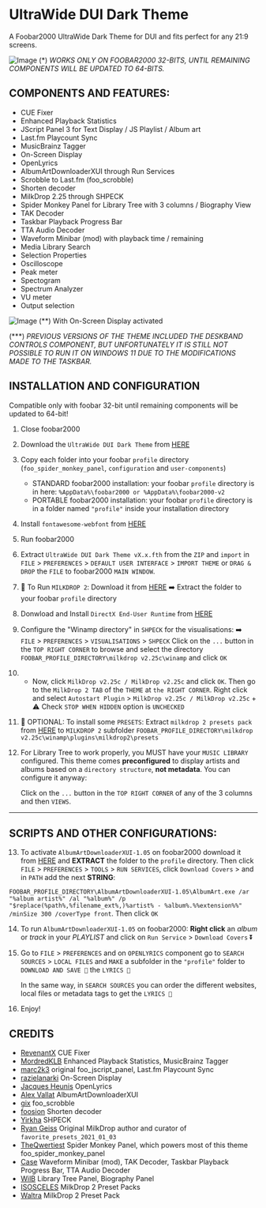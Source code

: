 # UltraWide DUI Dark Theme
A Foobar2000 UltraWide Dark Theme for DUI and fits perfect for any 21:9 screens. 

![Image](https://github.com/user-attachments/assets/b7363970-9ea0-4d5d-a719-4c623c5035b9)
(*) _WORKS ONLY ON FOOBAR2000 32-BITS, UNTIL REMAINING COMPONENTS WILL BE UPDATED TO 64-BITS._

## COMPONENTS AND FEATURES:

- CUE Fixer
- Enhanced Playback Statistics
- JScript Panel 3 for Text Display / JS Playlist / Album art
- Last.fm Playcount Sync
- MusicBrainz Tagger
- On-Screen Display
- OpenLyrics
- AlbumArtDownloaderXUI through Run Services
- Scrobble to Last.fm (foo_scrobble)
- Shorten decoder
- MilkDrop 2.25 through SHPECK
- Spider Monkey Panel for Library Tree with 3 columns / Biography View
- TAK Decoder
- Taskbar Playback Progress Bar
- TTA Audio Decoder
- Waveform Minibar (mod) with playback time / remaining
- Media Library Search
- Selection Properties
- Oscilloscope
- Peak meter
- Spectogram
- Spectrum Analyzer
- VU meter
- Output selection

![Image](https://github.com/user-attachments/assets/12708a9b-206c-4303-8b5a-497f4dc89ae5)
(**) With On-Screen Display activated

(***) _PREVIOUS VERSIONS OF THE THEME INCLUDED THE DESKBAND CONTROLS COMPONENT, BUT UNFORTUNATELY IT IS STILL NOT POSSIBLE TO RUN IT ON WINDOWS 11 DUE TO THE MODIFICATIONS MADE TO THE TASKBAR._

## INSTALLATION AND CONFIGURATION

Compatible only with foobar 32-bit until remaining components will be updated to 64-bit!

1. Close foobar2000
2. Download the `UltraWide DUI Dark Theme` from <a href="https://github.com/Gabohar/UltraWide-DUI-Dark-Theme/releases" target="_blank">HERE</a>
3. Copy each folder into your foobar `profile` directory (`foo_spider_monkey_panel`, `configuration` and `user-components`)
                                                                                 
    + STANDARD foobar2000 installation: your foobar `profile` directory is in here: `%AppData%\foobar2000 or %AppData%\foobar2000-v2`
    + PORTABLE foobar2000 installation: your foobar `profile` directory is in a folder named `"profile"` inside your installation directory

 4. Install `fontawesome-webfont` from <a href="https://github.com/FortAwesome/Font-Awesome/raw/refs/heads/4.x/fonts/fontawesome-webfont.ttf" target="_blank">HERE</a>
 5. Run foobar2000
 6. Extract `UltraWide DUI Dark Theme vX.x.fth` from the `ZIP` and `import` in `FILE` > `PREFERENCES` > `DEFAULT USER INTERFACE` > `IMPORT THEME` or `DRAG & DROP` the `FILE` to foobar2000 `MAIN WINDOW`.
 7. 📢 To Run `MILKDROP 2`: Download it from <a href="https://github.com/Gabohar/UltraWide-DUI-Dark-Theme/releases" target="_blank">HERE</a> ➡️ Extract the folder to your foobar `profile` directory
 8. Donwload and Install `DirectX End-User Runtime` from <a href="https://www.microsoft.com/en-us/download/details.aspx?id=35" target="_blank">HERE</a>
 9. Configure the "Winamp directory" in `SHPECK` for the visualisations: ➡️ `FILE` > `PREFERENCES` > `VISUALISATIONS` > `SHPECK`
    Click on the `...` button in the `TOP RIGHT CORNER` to browse and select the directory `FOOBAR_PROFILE_DIRECTORY\milkdrop v2.25c\winamp` and click `OK`
 10. + Now, click `MilkDrop v2.25c / MilkDrop v2.25c` and click `OK`. Then go to the `MilkDrop 2 TAB` of the `THEME` at `the RIGHT CORNER`. Right click and select `Autostart Plugin` > `MilkDrop v2.25c / MilkDrop v2.25c`
    + ⚠️ Check `STOP WHEN HIDDEN` option is `UNCHECKED`
 11. 🔵 OPTIONAL: To install some `PRESETS`: Extract `milkdrop 2 presets pack` from <a href="https://mega.nz/file/CIM1mKwT#cur7PuCcy_t7dBXK13zzcuc9X5LyaApNLqCZ97QWwGQ" target="_blank">HERE</a> to `MILKDROP 2` subfolder `FOOBAR_PROFILE_DIRECTORY\milkdrop v2.25c\winamp\plugins\milkdrop2\presets`
 
 12. For Library Tree to work properly, you MUST have your `MUSIC LIBRARY` configured. This theme comes __preconfigured__ to display artists and albums based on a `directory structure`, __not metadata__. You can configure it anyway:

     Click on the `...` button in the `TOP RIGHT CORNER` of any of the 3 columns and then `VIEWS`.
    
---------------------------------------------------------------------------------------------------------------

## SCRIPTS AND OTHER CONFIGURATIONS:

13. To activate `AlbumArtDownloaderXUI-1.05` on foobar2000 download it from <a href="https://github.com/Gabohar/UltraWide-DUI-Dark-Theme/releases" target="_blank">HERE</a> and __EXTRACT__ the folder to the `profile` directory. Then click `FILE` > `PREFERENCES` > `TOOLS` > `RUN SERVICES`, click `Download Covers` > and in `PATH` add the next __STRING__:

`FOOBAR_PROFILE_DIRECTORY\AlbumArtDownloaderXUI-1.05\AlbumArt.exe /ar "%album artist%" /al "%album%" /p "$replace(%path%,%filename_ext%,)%artist% - %album%.%%extension%%" /minSize 300 /coverType front`. Then click `OK`

14. To run `AlbumArtDownloaderXUI-1.05` on foobar2000: __Right click__ an _album_ or _track_ in your _PLAYLIST_ and click on `Run Service` > `Download Covers` ⏬
15. Go to `FILE` > `PREFERENCES` and on `OPENLYRICS` component go to `SEARCH SOURCES` > `LOCAL FILES` and `MAKE` a subfolder in the `"profile"` folder to `DOWNLOAD AND SAVE 💾` the `LYRICS 🎵`

    In the same way, in `SEARCH SOURCES` you can order the different websites, local files or metadata tags to get the `LYRICS 🎵`
16. Enjoy!

## CREDITS

- <a href="https://github.com/RevenantX" target="_blank">RevenantX</a> CUE Fixer
- <a href="https://github.com/MordredKLB" target="_blank">MordredKLB</a> Enhanced Playback Statistics, MusicBrainz Tagger
- <a href="https://github.com/marc2k3" target="_blank">marc2k3</a> original foo_jscript_panel, Last.fm Playcount Sync
- <a href="https://hydrogenaudio.org/index.php/topic,124571.0.html" target="_blank">razielanarki</a> On-Screen Display
- <a href="https://github.com/jacquesh" target="_blank">Jacques Heunis</a> OpenLyrics
- <a href="http://www.byalexv.co.uk/" target="_blank">Alex Vallat</a> AlbumArtDownloaderXUI
- <a href="https://github.com/gix" target="_blank">gix</a> foo_scrobble
- <a href="https://github.com/foosion" target="_blank">foosion</a> Shorten decoder
- <a href="https://github.com/Yirkha" target="_blank">Yirkha</a> SHPECK
- <a href="https://www.geisswerks.com/" target="_blank">Ryan Geiss</a> Original MilkDrop author and curator of `favorite_presets_2021_01_03`
- <a href="https://github.com/TheQwertiest" target="_blank">TheQwertiest</a> Spider Monkey Panel, which powers most of this theme foo_spider_monkey_panel
- <a href="https://hydrogenaud.io/index.php?action=profile;u=322" target="_blank">Case</a> Waveform Minibar (mod), TAK Decoder, Taskbar Playback Progress Bar, TTA Audio Decoder  
- <a href="https://github.com/WilB" target="_blank">WilB</a> Library Tree Panel, Biography Panel
- <a href="https://www.patreon.com/posts/pack-nestdrop-91682111" target="_blank">ISOSCELES</a> MilkDrop 2 Preset Packs
- <a href="https://forums.winamp.com/forum/visualizations/milkdrop/milkdrop-presets/309644-waltra-milkdrop-preset-pack-77-presets" target="_blank">Waltra</a> MilkDrop 2 Preset Pack
